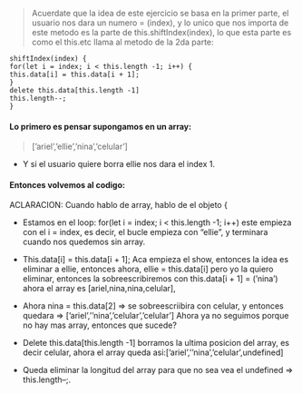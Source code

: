 > Acuerdate que la idea de este ejercicio se basa en la primer parte, el usuario nos dara un numero = (index), y lo unico que nos importa de este metodo es la parte de this.shiftIndex(index), lo que esta parte es como el this.etc llama al metodo de la 2da parte:

```
shiftIndex(index) {
for(let i = index; i < this.length -1; i++) {
this.data[i] = this.data[i + 1];
}
delete this.data[this.length -1]
this.length--;
}
```

#### Lo primero es pensar supongamos en un array:

> [’ariel’,’ellie’,’nina’,’celular’]

- Y si el usuario quiere borra ellie nos dara el index 1.

#### Entonces volvemos al codigo:

ACLARACION: Cuando hablo de array, hablo de el objeto {

- Estamos en el loop: for(let i = index; i < this.length -1; i++) este empieza con el i = index, es decir, el bucle empieza con “ellie”, y terminara cuando nos quedemos sin array.

- This.data[i] = this.data[i + 1]; Aca empieza el show, entonces la idea es eliminar a ellie, entonces ahora, ellie = this.data[i] pero yo la quiero eliminar, entonces la sobreescribiremos con this.data[i + 1] = (’nina’) ahora el array es [ariel,nina,nina,celular],

- Ahora nina = this.data[2] ⇒ se sobreescriibira con celular, y entonces quedara ⇒ [’ariel’,’’nina’,’celular’,’celular’]
  Ahora ya no seguimos porque no hay mas array, entonces que sucede?

- Delete this.data[this.length -1] borramos la ultima posicion del array, es decir celular, ahora el array queda asi:[’ariel’,’’nina’,’celular’,undefined]

- Queda eliminar la longitud del array para que no sea vea el undefined ⇒ this.length–;.
